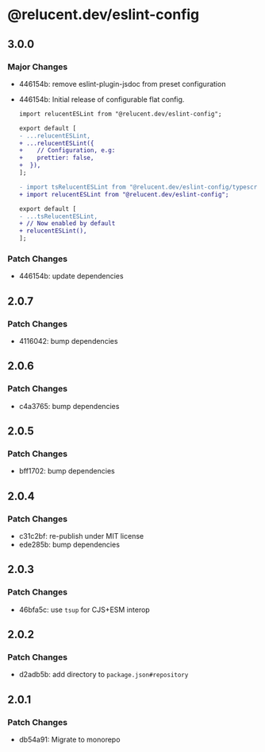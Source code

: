 # @relucent.dev/eslint-config

## 3.0.0

### Major Changes

- 446154b: remove eslint-plugin-jsdoc from preset configuration
- 446154b: Initial release of configurable flat config.

  ```diff
  import relucentESLint from "@relucent.dev/eslint-config";

  export default [
  - ...relucentESLint,
  + ...relucentESLint({
  +    // Configuration, e.g:
  +    prettier: false,
  +  }),
  ];
  ```

  ```diff
  - import tsRelucentESLint from "@relucent.dev/eslint-config/typescript";
  + import relucentESLint from "@relucent.dev/eslint-config";

  export default [
  - ...tsRelucentESLint,
  + // Now enabled by default
  + relucentESLint(),
  ];
  ```

### Patch Changes

- 446154b: update dependencies

## 2.0.7

### Patch Changes

- 4116042: bump dependencies

## 2.0.6

### Patch Changes

- c4a3765: bump dependencies

## 2.0.5

### Patch Changes

- bff1702: bump dependencies

## 2.0.4

### Patch Changes

- c31c2bf: re-publish under MIT license
- ede285b: bump dependencies

## 2.0.3

### Patch Changes

- 46bfa5c: use `tsup` for CJS+ESM interop

## 2.0.2

### Patch Changes

- d2adb5b: add directory to `package.json#repository`

## 2.0.1

### Patch Changes

- db54a91: Migrate to monorepo
